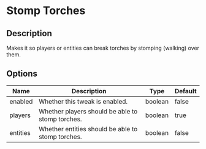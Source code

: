 # Stomp Torches

## Description

Makes it so players or entities can break torches by stomping (walking) over them.

## Options

| Name     | Description                                       | Type    | Default |
| -------- | ------------------------------------------------- | ------- | ------- |
| enabled  | Whether this tweak is enabled.                    | boolean | false   |
| players  | Whether players should be able to stomp torches.  | boolean | true    |
| entities | Whether entities should be able to stomp torches. | boolean | false   |



